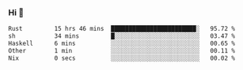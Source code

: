 ### Hi 👋

<!--START_SECTION:waka-->

```txt
Rust         15 hrs 46 mins  ████████████████████████░   95.72 %
sh           34 mins         █░░░░░░░░░░░░░░░░░░░░░░░░   03.47 %
Haskell      6 mins          ░░░░░░░░░░░░░░░░░░░░░░░░░   00.65 %
Other        1 min           ░░░░░░░░░░░░░░░░░░░░░░░░░   00.11 %
Nix          0 secs          ░░░░░░░░░░░░░░░░░░░░░░░░░   00.02 %
```

<!--END_SECTION:waka-->
